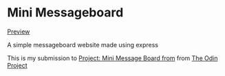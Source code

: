 # Mini Messageboard
[Preview](https://mini-message-board-wvyp.onrender.com/)

A simple messageboard website made using express

This is my submission to [Project: Mini Message Board from](https://www.theodinproject.com/lessons/nodejs-mini-message-board) from [The Odin Project](https://www.theodinproject.com/)
